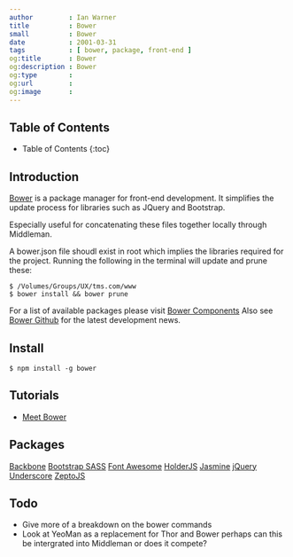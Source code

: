 ```yaml
---
author         : Ian Warner
title          : Bower
small          : Bower
date           : 2001-03-31
tags           : [ bower, package, front-end ]
og:title       : Bower
og:description : Bower
og:type        :
og:url         :
og:image       :
---
```


## Table of Contents
* Table of Contents
{:toc}

## Introduction
[Bower][] is a package manager for front-end development. It simplifies the update
process for libraries such as JQuery and Bootstrap.

Especially useful for concatenating these files together locally through Middleman.

A bower.json file shoudl exist in root which implies the libraries required for the
project. Running the following in the terminal will update and prune these:

    $ /Volumes/Groups/UX/tms.com/www
    $ bower install && bower prune

For a list of available packages please visit [Bower Components][]
Also see [Bower Github][] for the latest development news.

## Install
    $ npm install -g bower

## Tutorials
* [Meet Bower][]

## Packages
[Backbone][]
[Bootstrap SASS][]
[Font Awesome][]
[HolderJS][]
[Jasmine][]
[jQuery][]
[Underscore][]
[ZeptoJS][]

## Todo

* Give more of a breakdown on the bower commands
* Look at YeoMan as a replacement for Thor and Bower perhaps can this be
  intergrated into Middleman or does it compete?

[Bower]:http://bower.io/
[Bower Github]:https://github.com/bower/bower
[Bower Components]:http://sindresorhus.com/bower-components/
[Meet Bower]:http://net.tutsplus.com/tutorials/tools-and-tips/meet-bower-a-package-manager-for-the-web/
[Backbone]:https://github.com/jashkenas/backbone
[Bootstrap SASS]:https://github.com/thomas-mcdonald/bootstrap-sass
[Font Awesome]:https://github.com/FortAwesome/Font-Awesome
[HolderJS]:https://github.com/imsky/holder
[Jasmine]:https://github.com/pivotal/jasmine
[jQuery]:https://github.com/jquery/jquery
[Underscore]:https://github.com/jashkenas/underscore
[ZeptoJS]:https://github.com/madrobby/zepto